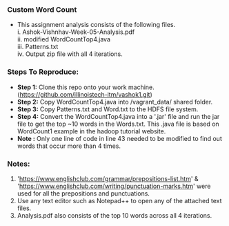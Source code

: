 ### Custom Word Count   

* This assignment analysis consists of the following files. <br />
i. Ashok-Vishnhav-Week-05-Analysis.pdf <br />
ii. modified WordCountTop4.java <br />
iii. Patterns.txt <br />
iv. Output zip file with all 4 iterations. <br />

### Steps To Reproduce: <br />

* **Step 1:** Clone this repo onto your work machine. (https://github.com/illinoistech-itm/vashok1.git) <br />
* **Step 2:** Copy WordCountTop4.java into /vagrant_data/ shared folder. <br />
* **Step 3:** Copy Patterns.txt and Word.txt to the HDFS file system. <br />
* **Step 4:** Convert the WordCountTop4.java into a '.jar' file and run the jar file to get the top ~10 words in the Words.txt. This .java file is based on WordCount1 example in the hadoop tutorial website. <br />
* **Note :** Only one line of code in line 43 needed to be modified to find out words that occur more than 4 times. 

### Notes: <br />

1. 'https://www.englishclub.com/grammar/prepositions-list.htm' & 'https://www.englishclub.com/writing/punctuation-marks.htm' were used
   for all the prepositions and punctuations. <br />
2. Use any text editor such as Notepad++ to open any of the attached text files. <br />
3. Analysis.pdf also consists of the top 10 words across all 4 iterations. <br />
